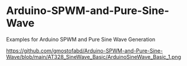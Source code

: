 # Arduino-SPWM-and-Pure-Sine-Wave
Examples for Arduino SPWM and Pure Sine Wave Generation


https://github.com/gmostofabd/Arduino-SPWM-and-Pure-Sine-Wave/blob/main/AT328_SineWave_Basic/ArduinoSineWave_Basic_1.png
